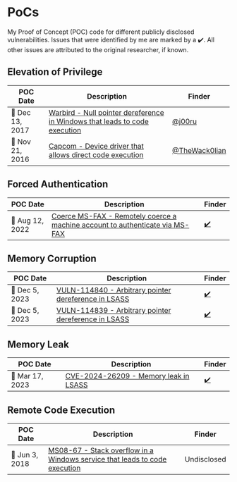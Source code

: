# PoCs

My Proof of Concept (POC) code for different publicly disclosed vulnerabilities.
Issues that were identified by me are marked by a :heavy_check_mark:.
All other issues are attributed to the original researcher, if known.

## Elevation of Privilege

| POC Date | Description | Finder |
| --- | --- | --- |
| :calendar: Dec 13, 2017 | [Warbird - Null pointer dereference in Windows that leads to code execution](Warbird) | [@j00ru](https://twitter.com/j00ru) |
| :calendar: Nov 21, 2016 | [Capcom - Device driver that allows direct code execution](Capcom) | [@TheWack0lian](https://twitter.com/TheWack0lian) |

## Forced Authentication

| POC Date | Description | Finder |
| --- | --- | --- |
| :calendar: Aug 12, 2022 | [Coerce MS-FAX - Remotely coerce a machine account to authenticate via MS-FAX](Coerce-MS-FAX) | [:heavy_check_mark:](https://twitter.com/mcbroom_evan) |

## Memory Corruption

| POC Date | Description | Finder |
| --- | --- | --- |
| :calendar: Dec 5, 2023 | [VULN-114840 - Arbitrary pointer dereference in LSASS](MSRC-VULN-114840) | [:heavy_check_mark:](https://twitter.com/mcbroom_evan) |
| :calendar: Dec 5, 2023 | [VULN-114839 - Arbitrary pointer dereference in LSASS](MSRC-VULN-114839) | [:heavy_check_mark:](https://twitter.com/mcbroom_evan) |


## Memory Leak

| POC Date | Description | Finder |
| --- | --- | --- |
| :calendar: Mar 17, 2023 | [CVE-2024-26209 - Memory leak in LSASS](MSRC-VULN-114841) | [:heavy_check_mark:](https://twitter.com/mcbroom_evan) |

## Remote Code Execution

| POC Date | Description | Finder |
| --- | --- | --- |
| :calendar: Jun 3, 2018 | [MS08-67 - Stack overflow in a Windows service that leads to code execution](MS08-67) | Undisclosed |
